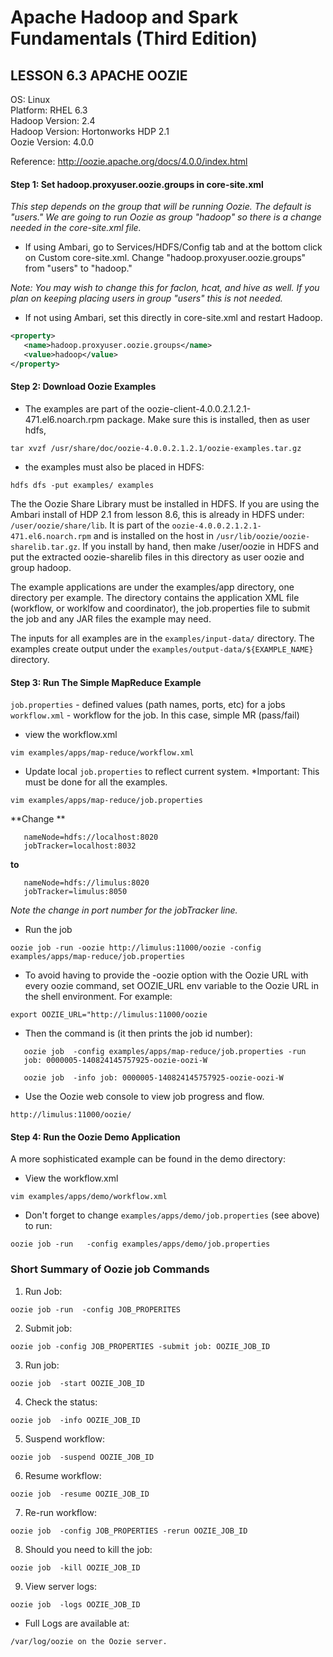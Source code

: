 # Apache Hadoop and Spark Fundamentals (Third Edition)

## LESSON 6.3 APACHE OOZIE 

OS: Linux  
Platform: RHEL 6.3  
Hadoop Version: 2.4  
Hadoop Version: Hortonworks HDP 2.1  
Oozie Version: 4.0.0  

Reference: http://oozie.apache.org/docs/4.0.0/index.html
 

#### Step 1: Set hadoop.proxyuser.oozie.groups in core-site.xml

_*This step depends on the group that will be running*_
_*Oozie. The default is "users." We are going to run*_
_*Oozie as group "hadoop" so there is a change needed*_
_*in the core-site.xml file.*_

* If using Ambari, go to Services/HDFS/Config tab and at the bottom
click on  Custom core-site.xml. Change "hadoop.proxyuser.oozie.groups"
from "users" to "hadoop."

*Note: You may wish to change this for faclon, hcat, and hive as well.*
*If you plan on keeping placing users in group "users" this is not needed.*

* If not using Ambari, set this directly in core-site.xml and restart Hadoop.
```xml
<property>
   <name>hadoop.proxyuser.oozie.groups</name>
   <value>hadoop</value>
</property>
```

#### Step 2: Download Oozie Examples

* The examples are part of the oozie-client-4.0.0.2.1.2.1-471.el6.noarch.rpm
package. Make sure this is installed, then as user hdfs,

`tar xvzf /usr/share/doc/oozie-4.0.0.2.1.2.1/oozie-examples.tar.gz`

* the examples must also be placed in HDFS:

`hdfs dfs -put examples/ examples`

The the Oozie Share Library must be installed in HDFS.
If you are using the Ambari install of HDP 2.1 from lesson 8.6, this is 
already in HDFS under: `/user/oozie/share/lib`. It is part of the 
`oozie-4.0.0.2.1.2.1-471.el6.noarch.rpm` and is installed on the host in 
`/usr/lib/oozie/oozie-sharelib.tar.gz`. If you install by hand, then 
make /user/oozie in HDFS and put the extracted oozie-sharelib files
in this directory as user oozie and group hadoop.

The example applications are under the examples/app directory, one directory per example. 
The directory contains the application XML file (workflow, or worklfow and coordinator), 
the job.properties file to submit the job and any JAR files the example may need.

The inputs for all examples are in the `examples/input-data/` directory.
The examples create output under the `examples/output-data/${EXAMPLE_NAME}` directory.

#### Step 3: Run The Simple MapReduce Example

`job.properties` - defined values (path names, ports, etc) for a jobs
`workflow.xml` - workflow for the job. In this case, simple MR (pass/fail)

* view the workflow.xml

`vim examples/apps/map-reduce/workflow.xml`

* Update local `job.properties` to reflect current system.
  *Important: This must be done for all the examples.

`vim examples/apps/map-reduce/job.properties`

**Change **
```
   nameNode=hdfs://localhost:8020
   jobTracker=localhost:8032
```
**to**
```
   nameNode=hdfs://limulus:8020
   jobTracker=limulus:8050
```

_*Note the change in port number for the jobTracker line.*_

* Run the job

`oozie job -run -oozie http://limulus:11000/oozie -config examples/apps/map-reduce/job.properties`

* To avoid having to provide the -oozie option with the Oozie URL with every oozie command, 
set OOZIE_URL env variable to the Oozie URL in the shell environment. For example:

`export OOZIE_URL="http://limulus:11000/oozie`

* Then the command is (it then prints the job id number):
```
   oozie job  -config examples/apps/map-reduce/job.properties -run
   job: 0000005-140824145757925-oozie-oozi-W

   oozie job  -info job: 0000005-140824145757925-oozie-oozi-W
```

* Use the Oozie web console to view job progress and flow.

`http://limulus:11000/oozie/`



#### Step 4: Run the Oozie Demo Application

A more sophisticated example can be found in the demo directory:

* View the workflow.xml

`vim examples/apps/demo/workflow.xml`

* Don't forget to change `examples/apps/demo/job.properties` (see above) to run:

`oozie job -run   -config examples/apps/demo/job.properties`


### Short Summary of Oozie job Commands


1. Run Job:

`oozie job -run  -config JOB_PROPERITES`

2. Submit job:

`oozie job -config JOB_PROPERTIES -submit job: OOZIE_JOB_ID`
 
3. Run job:

`oozie job  -start OOZIE_JOB_ID`
 
4. Check the status:

`oozie job  -info OOZIE_JOB_ID`
 
5. Suspend workflow:

`oozie job  -suspend OOZIE_JOB_ID`
 
6. Resume workflow:

`oozie job  -resume OOZIE_JOB_ID`
 
7. Re-run workflow:

`oozie job  -config JOB_PROPERTIES -rerun OOZIE_JOB_ID`
 
8. Should you need to kill the job:

`oozie job  -kill OOZIE_JOB_ID`
 
9. View server logs:

`oozie job  -logs OOZIE_JOB_ID`
 
  * Full Logs are available at:

   `/var/log/oozie on the Oozie server.`
